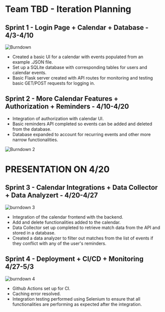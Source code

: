 # Team TBD - Iteration Planning

## Sprint 1 - Login Page + Calendar + Database - 4/3-4/10

![Burndown](https://user-images.githubusercontent.com/43146669/230262161-991c278f-cf9a-4336-ae3c-403c84a89c43.png)

* Created a basic UI for a calendar with events populated from an example .JSON file.
* Set up a SQLite database with corresponding tables for users and calendar events. 
* Basic Flask server created with API routes for monitoring and testing basic GET/POST requests for logging in.

## Sprint 2 - More Calendar Features + Authorization + Reminders - 4/10-4/20

* Integration of authorization with calendar UI.
* Basic reminders API completed so events can be added and deleted from the database.
* Database expanded to account for recurring events and other more narrow functionalities.

![Burndown 2](https://user-images.githubusercontent.com/43146669/233540053-cfd433d5-3c08-4358-be69-ef0ea2d0216b.png)


# PRESENTATION ON 4/20

## Sprint 3 - Calendar Integrations + Data Collector + Data Analyzert - 4/20-4/27
![burndown 3](https://user-images.githubusercontent.com/43146669/236079006-64f34ed4-bbaf-4f73-ac19-2f9b7d805e44.png)

* Integration of the calendar frontend with the backend.
* Add and delete functionalities added to the calendar.
* Data Collector set up completed to retrieve match data from the API and stored in a database.
* Created a data analyzer to filter out matches from the list of events if they conflict with any of the user's reminders.

## Sprint 4 - Deployment + CI/CD + Monitoring 4/27-5/3
![burndown 4](https://user-images.githubusercontent.com/43146669/236081327-acc30e59-710d-49c4-b3d3-7901ae2ce7ff.png)

* Github Actions set up for CI.
* Caching error resolved.
* Integration testing performed using Selenium to ensure that all functionalities are performing as expected after the integration.
